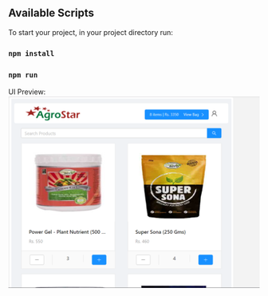 ## Available Scripts

To start your project, in your project directory run:

### `npm install`
### `npm run`

UI Preview: 
![alt text](https://github.com/sidoosh/agroapp/blob/master/src/assets/app.PNG)
